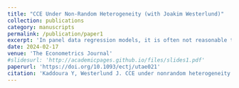 ```yaml
---
title: "CCE Under Non-Random Heterogeneity (with Joakim Westerlund)"
collection: publications
category: manuscripts
permalink: /publication/paper1
excerpt: 'In panel data regression models, it is often not reasonable to expect all cross-sectional units to have identical responses to explanatory variables, or that all relevant variables have been properly accounted for. These concerns have recently motivated the use of interactive effects models with heterogeneous slopes. The workhorse of this literature is the common correlated effects approach, which assumes that both effects and slopes are randomly distributed. The current paper argues that the restrictions implied by this assumption are likely unreasonable in many applications, and that there is a need to allow for nonrandom heterogeneity.'
date: 2024-02-17
venue: 'The Econometrics Journal'
#slidesurl: 'http://academicpages.github.io/files/slides1.pdf'
paperurl: 'https://doi.org/10.1093/ectj/utae021'
citation: 'Kaddoura Y, Westerlund J. CCE under nonrandom heterogeneity (2024). The Econometrics Journal. utae021.'
---
```

